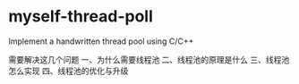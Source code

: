 # myself-thread-poll
Implement a handwritten thread pool using C/C++

需要解决这几个问题
一、为什么需要线程池
二、线程池的原理是什么
三、线程池怎么实现
四、线程池的优化与升级
